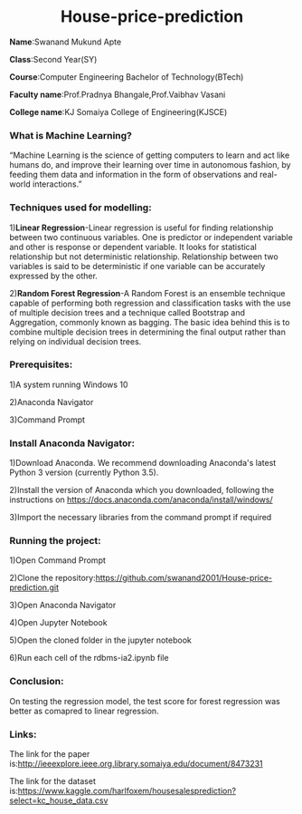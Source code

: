 <h1 align="center">House-price-prediction</h1>

**Name**:Swanand Mukund Apte

**Class**:Second Year(SY)

**Course**:Computer Engineering Bachelor of Technology(BTech)

**Faculty name**:Prof.Pradnya Bhangale,Prof.Vaibhav Vasani

**College name**:KJ Somaiya College of Engineering(KJSCE)
<br>

### What is Machine Learning?


“Machine Learning is the science of getting computers to learn and act like humans do, and improve their learning over time in autonomous fashion, by feeding them data and information in the form of observations and real-world interactions.”
<br>

### Techniques used for modelling:

1)**Linear Regression**-Linear regression is useful for finding relationship between two continuous variables. One is predictor or independent variable and other is response or dependent variable. It looks for statistical relationship but not deterministic relationship. Relationship between two variables is said to be deterministic if one variable can be accurately expressed by the other.

2)**Random Forest Regression**-A Random Forest is an ensemble technique capable of performing both regression and classification tasks with the use of multiple decision trees and a technique called Bootstrap and Aggregation, commonly known as bagging. The basic idea behind this is to combine multiple decision trees in determining the final output rather than relying on individual decision trees.

### Prerequisites:
1)A system running Windows 10

2)Anaconda Navigator

3)Command Prompt


### Install Anaconda Navigator:
1)Download Anaconda. We recommend downloading Anaconda's latest Python 3 version (currently Python 3.5).

2)Install the version of Anaconda which you downloaded, following the instructions on https://docs.anaconda.com/anaconda/install/windows/

3)Import the necessary libraries from the command prompt if required


### Running the project:

1)Open Command Prompt

2)Clone the repository:https://github.com/swanand2001/House-price-prediction.git

3)Open Anaconda Navigator

4)Open Jupyter Notebook

5)Open the cloned folder in the jupyter notebook

6)Run each cell of the rdbms-ia2.ipynb file



### Conclusion:

On testing the regression model, the test score for forest regression was better as comapred to linear regression.

### Links:
The link for the paper is:http://ieeexplore.ieee.org.library.somaiya.edu/document/8473231

The link for the dataset is:https://www.kaggle.com/harlfoxem/housesalesprediction?select=kc_house_data.csv
